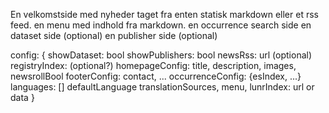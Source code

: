 En velkomstside med nyheder taget fra enten statisk markdown eller et rss feed.
en menu med indhold fra markdown.
en occurrence search side
en dataset side (optional)
en publisher side (optional)

config: {
    showDataset: bool
    showPublishers: bool
    newsRss: url (optional)
    registryIndex: (optional?)
    homepageConfig: title, description, images, newsrollBool
    footerConfig: contact, ...
    occurrenceConfig: {esIndex, ...}
    languages: []
    defaultLanguage
    translationSources,
    menu,
    lunrIndex: url or data
}